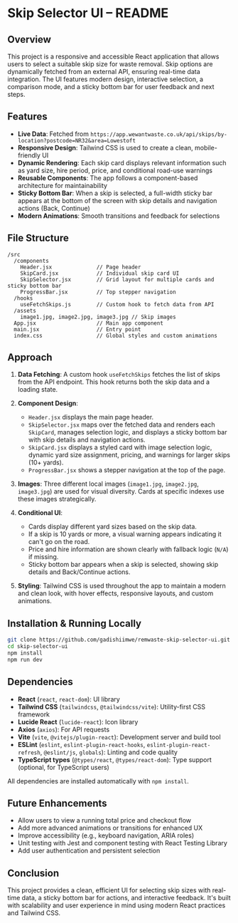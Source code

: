 # Skip Selector UI – README

## Overview

This project is a responsive and accessible React application that allows users to select a suitable skip size for waste removal. Skip options are dynamically fetched from an external API, ensuring real-time data integration. The UI features modern design, interactive selection, a comparison mode, and a sticky bottom bar for user feedback and next steps.

## Features

* **Live Data**: Fetched from `https://app.wewantwaste.co.uk/api/skips/by-location?postcode=NR32&area=Lowestoft`
* **Responsive Design**: Tailwind CSS is used to create a clean, mobile-friendly UI
* **Dynamic Rendering**: Each skip card displays relevant information such as yard size, hire period, price, and conditional road-use warnings
* **Reusable Components**: The app follows a component-based architecture for maintainability
* **Sticky Bottom Bar**: When a skip is selected, a full-width sticky bar appears at the bottom of the screen with skip details and navigation actions (Back, Continue)
* **Modern Animations**: Smooth transitions and feedback for selections

## File Structure

```
/src
  /components
    Header.jsx              // Page header
    SkipCard.jsx            // Individual skip card UI
    SkipSelector.jsx        // Grid layout for multiple cards and sticky bottom bar
    ProgressBar.jsx         // Top stepper navigation
  /hooks
    useFetchSkips.js        // Custom hook to fetch data from API
  /assets
    image1.jpg, image2.jpg, image3.jpg // Skip images
  App.jsx                   // Main app component
  main.jsx                  // Entry point
  index.css                 // Global styles and custom animations
```

## Approach

1. **Data Fetching**: A custom hook `useFetchSkips` fetches the list of skips from the API endpoint. This hook returns both the skip data and a loading state.

2. **Component Design**:
   * `Header.jsx` displays the main page header.
   * `SkipSelector.jsx` maps over the fetched data and renders each `SkipCard`, manages selection logic, and displays a sticky bottom bar with skip details and navigation actions.
   * `SkipCard.jsx` displays a styled card with image selection logic, dynamic yard size assignment, pricing, and warnings for larger skips (10+ yards).
   * `ProgressBar.jsx` shows a stepper navigation at the top of the page.

3. **Images**: Three different local images (`image1.jpg`, `image2.jpg`, `image3.jpg`) are used for visual diversity. Cards at specific indexes use these images strategically.

4. **Conditional UI**:
   * Cards display different yard sizes based on the skip data.
   * If a skip is 10 yards or more, a visual warning appears indicating it can't go on the road.
   * Price and hire information are shown clearly with fallback logic (`N/A`) if missing.
   * Sticky bottom bar appears when a skip is selected, showing skip details and Back/Continue actions.

5. **Styling**: Tailwind CSS is used throughout the app to maintain a modern and clean look, with hover effects, responsive layouts, and custom animations.

## Installation & Running Locally

```bash
git clone https://github.com/gadishiimwe/remwaste-skip-selector-ui.git
cd skip-selector-ui
npm install
npm run dev
```

## Dependencies

- **React** (`react`, `react-dom`): UI library
- **Tailwind CSS** (`tailwindcss`, `@tailwindcss/vite`): Utility-first CSS framework
- **Lucide React** (`lucide-react`): Icon library
- **Axios** (`axios`): For API requests
- **Vite** (`vite`, `@vitejs/plugin-react`): Development server and build tool
- **ESLint** (`eslint`, `eslint-plugin-react-hooks`, `eslint-plugin-react-refresh`, `@eslint/js`, `globals`): Linting and code quality
- **TypeScript types** (`@types/react`, `@types/react-dom`): Type support (optional, for TypeScript users)

All dependencies are installed automatically with `npm install`.

## Future Enhancements

* Allow users to view a running total price and checkout flow
* Add more advanced animations or transitions for enhanced UX
* Improve accessibility (e.g., keyboard navigation, ARIA roles)
* Unit testing with Jest and component testing with React Testing Library
* Add user authentication and persistent selection

## Conclusion

This project provides a clean, efficient UI for selecting skip sizes with real-time data, a sticky bottom bar for actions, and interactive feedback. It's built with scalability and user experience in mind using modern React practices and Tailwind CSS.
